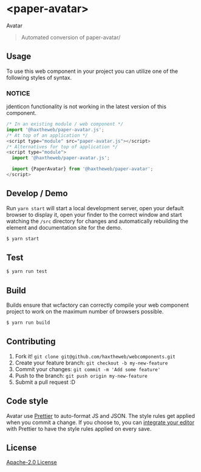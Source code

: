 # &lt;paper-avatar&gt;

Avatar
> Automated conversion of paper-avatar/

## Usage
To use this web component in your project you can utilize one of the following styles of syntax.

### NOTICE

jdenticon functionality is not working in the latest version of this component.

```js
/* In an existing module / web component */
import '@haxtheweb/paper-avatar.js';
/* At top of an application */
<script type="module" src="paper-avatar.js"></script>
/* Alternatives for top of application */
<script type="module">
  import '@haxtheweb/paper-avatar.js';

  import {PaperAvatar} from '@haxtheweb/paper-avatar';
</script>
```

## Develop / Demo
Run `yarn start` will start a local development server, open your default browser to display it, open your finder to the correct window and start watching the `/src` directory for changes and automatically rebuilding the element and documentation site for the demo.
```bash
$ yarn start
```

## Test

```bash
$ yarn run test
```

## Build
Builds ensure that wcfactory can correctly compile your web component project to
work on the maximum number of browsers possible.
```bash
$ yarn run build
```

## Contributing

1. Fork it! `git clone git@github.com/haxtheweb/webcomponents.git`
2. Create your feature branch: `git checkout -b my-new-feature`
3. Commit your changes: `git commit -m 'Add some feature'`
4. Push to the branch: `git push origin my-new-feature`
5. Submit a pull request :D

## Code style

Avatar  use [Prettier][prettier] to auto-format JS and JSON.  The style rules get applied when you commit a change.  If you choose to, you can [integrate your editor][prettier-ed] with Prettier to have the style rules applied on every save.

[prettier]: https://github.com/prettier/prettier/
[prettier-ed]: https://github.com/prettier/prettier/#editor-integration
[polyserve]: https://github.com/Polymer/polyserve
[web-component-tester]: https://github.com/Polymer/web-component-tester

## License
[Apache-2.0 License](http://opensource.org/licenses/Apache-2.0)